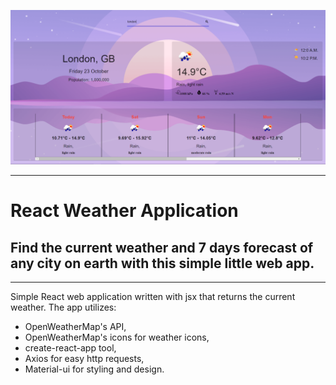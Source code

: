 ![Screenshot](screenshot.png)

---

# React Weather Application

## Find the current weather and 7 days forecast of any city on earth with this simple little web app.

---

Simple React web application written with jsx that returns the current weather. The app utilizes:

- OpenWeatherMap's API,
- OpenWeatherMap's icons for weather icons,
- create-react-app tool,
- Axios for easy http requests,
- Material-ui for styling and design.
